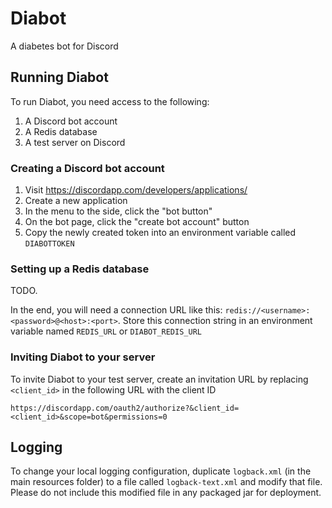 # Diabot

A diabetes bot for Discord

## Running Diabot
To run Diabot, you need access to the following: 
1. A Discord bot account
2. A Redis database
3. A test server on Discord

### Creating a Discord bot account
1. Visit https://discordapp.com/developers/applications/
2. Create a new application
3. In the menu to the side, click the "bot button"
4. On the bot page, click the "create bot account" button
5. Copy the newly created token into an environment variable called `DIABOTTOKEN`

### Setting up a Redis database
TODO.

In the end, you will need a connection URL like this: `redis://<username>:<password>@<host>:<port>`. Store this connection string in an environment variable named `REDIS_URL` or `DIABOT_REDIS_URL`

### Inviting Diabot to your server
To invite Diabot to your test server, create an invitation URL by replacing `<client_id>` in the following URL with the client ID 

`https://discordapp.com/oauth2/authorize?&client_id=<client_id>&scope=bot&permissions=0`


## Logging

To change your local logging configuration, duplicate `logback.xml` (in the main resources folder) to a file called `logback-text.xml` and modify that file. 
Please do not include this modified file in any packaged jar for deployment.
